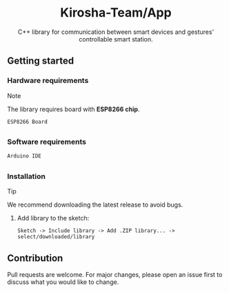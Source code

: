 <div align="center">
<h1>
    Kirosha-Team/App
</h1>
C++ library for communication between smart devices and gestures' controllable smart station.
</div>

## Getting started

### Hardware requirements

> [!NOTE]
> The library requires board with **ESP8266 chip**.

``ESP8266 Board``

##

### Software requirements

``Arduino IDE``

##

### Installation

> [!TIP]
> We recommend downloading the latest release to avoid bugs.

1. Add library to the sketch:

   ```
   Sketch -> Include library -> Add .ZIP library... -> select/downloaded/library
   ```

## Contribution
Pull requests are welcome. For major changes, please open an issue first
to discuss what you would like to change.
